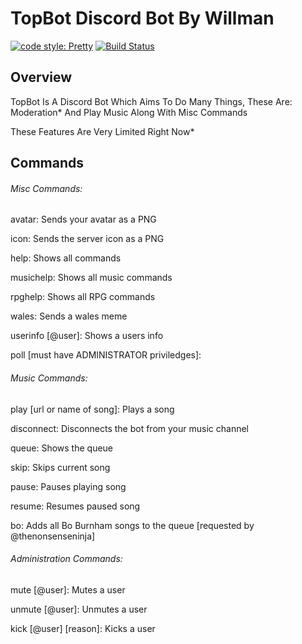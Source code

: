 # TopBot Discord Bot By Willman

[![code style: Pretty](https://img.shields.io/badge/code_style-prettier-ff69b4.svg?style=flat-square)](https://github.com/prettier/prettier)
[![Build Status](https://travis-ci.org/Resign05/TopBot-2.0.svg?branch=master)](https://travis-ci.org/Resign05/TopBot-2.0)

## Overview
TopBot Is A Discord Bot Which Aims To Do Many Things, These Are: Moderation* And Play Music Along With Misc Commands


These Features Are Very Limited Right Now*

## Commands

###### Misc Commands:

avatar: Sends your avatar as a PNG

icon: Sends the server icon as a PNG

help: Shows all commands

musichelp: Shows all music commands

rpghelp: Shows all RPG commands

wales: Sends a wales meme

userinfo [@user]: Shows a users info

poll [must have ADMINISTRATOR priviledges]:

###### Music Commands:

play [url or name of song]: Plays a song

disconnect: Disconnects the bot from your music channel

queue: Shows the queue

skip: Skips current song

pause: Pauses playing song

resume: Resumes paused song

bo: Adds all Bo Burnham songs to the queue [requested by @thenonsenseninja]

###### Administration Commands:

mute [@user]: Mutes a user

unmute [@user]: Unmutes a user

kick [@user] [reason]: Kicks a user
